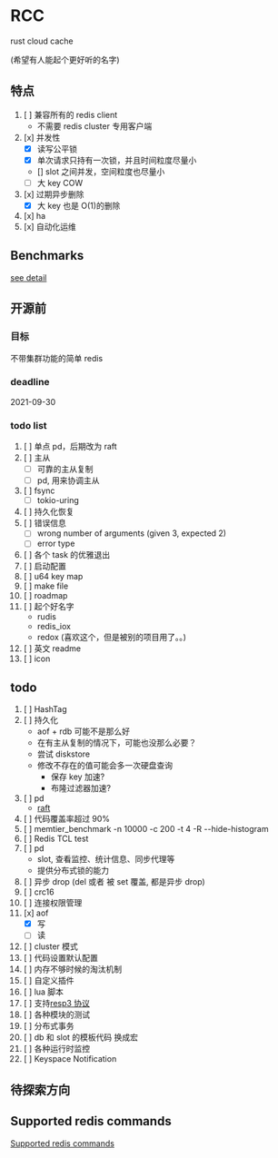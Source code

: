 # RCC

rust cloud cache

(希望有人能起个更好听的名字)

## 特点

1. [ ] 兼容所有的 redis client
   - 不需要 redis cluster 专用客户端
1. [x] 并发性
   - [x] 读写公平锁
   - [x] 单次请求只持有一次锁，并且时间粒度尽量小
   - [] slot 之间并发，空间粒度也尽量小
   - [ ] 大 key COW
1. [x] 过期异步删除
   - [x] 大 key 也是 O(1)的删除
1. [x] ha
1. [x] 自动化运维

## Benchmarks

[see detail](./docs/benchmark.md)

## 开源前

### 目标

不带集群功能的简单 redis

### deadline

2021-09-30

### todo list

1. [ ] 单点 pd，后期改为 raft
1. [ ] 主从
   - [ ] 可靠的主从复制
   - [ ] pd, 用来协调主从
1. [ ] fsync
   - [ ] tokio-uring
1. [ ] 持久化恢复
1. [ ] 错误信息
   - [ ] wrong number of arguments (given 3, expected 2)
   - [ ] error type
1. [ ] 各个 task 的优雅退出
1. [ ] 启动配置
1. [ ] u64 key map
1. [ ] make file
1. [ ] roadmap
1. [ ] 起个好名字
   - rudis
   - redis_iox
   - redox (喜欢这个，但是被别的项目用了。。)
1. [ ] 英文 readme
1. [ ] icon

## todo

1. [ ] HashTag
1. [ ] 持久化
   - aof + rdb 可能不是那么好
   - 在有主从复制的情况下，可能也没那么必要？
   - 尝试 diskstore
   - 修改不存在的值可能会多一次硬盘查询
     - 保存 key 加速?
     - 布隆过滤器加速?
1. [ ] pd
   - [raft](https://github.com/ritelabs/riteraft)
1. [ ] 代码覆盖率超过 90%
1. [ ] memtier_benchmark -n 10000 -c 200 -t 4 -R --hide-histogram
1. [ ] Redis TCL test
1. [ ] pd
   - slot, 查看监控、统计信息、同步代理等
   - 提供分布式锁的能力
1. [ ] 异步 drop (del 或者 被 set 覆盖, 都是异步 drop)
1. [ ] crc16
1. [ ] 连接权限管理
1. [x] aof
   - [x] 写
   - [ ] 读
1. [ ] cluster 模式
1. [ ] 代码设置默认配置
1. [ ] 内存不够时候的淘汰机制
1. [ ] 自定义插件
1. [ ] lua 脚本
1. [ ] 支持[resp3 协议](https://www.zeekling.cn/articles/2021/01/10/1610263628832.html)
1. [ ] 各种模块的测试
1. [ ] 分布式事务
1. [ ] db 和 slot 的模板代码 换成宏
1. [ ] 各种运行时监控
1. [ ] Keyspace Notification

## 待探索方向


## Supported redis commands

[Supported redis commands](./docs/supported_redis_cmds.md)
